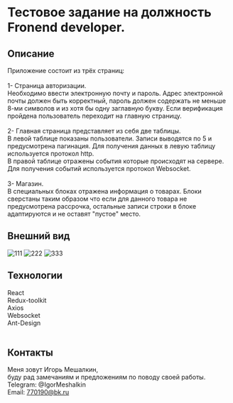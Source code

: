 # Тестовое задание на должность Fronend developer.

## Описание
Приложение состоит из трёх страниц:<br><br>
1- Страница авторизации. <br> Необходимо ввести электронную почту и пароль. Адрес электронной почты должен быть корректный, пароль должен содержать не меньше 8-ми символов и из хотя бы одну заглавную букву. Если верификация пройдена пользователь переходит на главную страницу. <br><br>
2- Главная страница представляет из себя две таблицы. <br> В левой таблице показаны пользователи. Записи выводятся по 5 и предусмотрена пагинация. Для получения данных в левую таблицу используется протокол http. <br> В правой таблице отражены события которые происходят на сервере. Для получения событий используется протокол Websocket.<br><br>
3- Магазин. <br> В специальных блоках отражена информация о товарах. Блоки сверстаны таким образом что если для данного товара не предусмотрена рассрочка, остальные записи строки в блоке адаптируются и не оставят "пустое" место.


## Внешний вид
![111](https://github.com/IgorMeshalkin/React_Test_Task/assets/97287038/aa76559e-4fb2-4a87-a85c-1895524f34a5)
![222](https://github.com/IgorMeshalkin/React_Test_Task/assets/97287038/455ed943-825c-4634-805b-8a570fca63be)
![333](https://github.com/IgorMeshalkin/React_Test_Task/assets/97287038/b8cc690d-4394-4a0c-b1ae-3d0f4fdd036c)


## Технологии
React<br>
Redux-toolkit<br>
Axios<br>
Websocket<br>
Ant-Design<br><br>

## Контакты
Меня зовут Игорь Мешалкин, <br> буду рад замечаниям и предложениям по поводу своей работы.   <br>
Telegram: @IgorMeshalkin   <br>
Email: 770190@bk.ru
